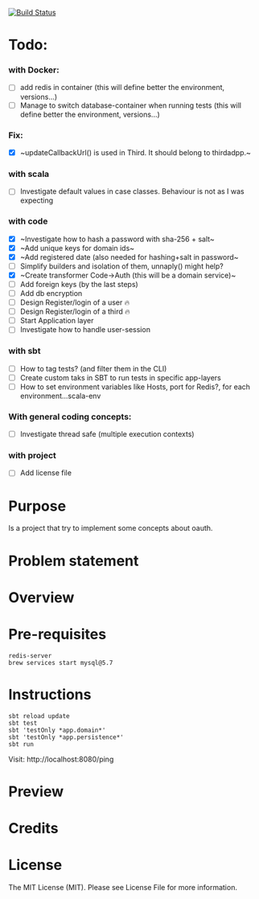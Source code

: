 
[![Build Status](https://travis-ci.org/tatitati/HTTP_AKKA_project.svg?branch=master)](https://travis-ci.org/tatitati/HTTP_AKKA_project)


# Todo:

### with Docker:
- [ ] add redis in container (this will define better the environment, versions...)
- [ ] Manage to switch database-container when running tests (this will define better the environment, versions...)

### Fix: 
- [x] ~updateCallbackUrl() is used in Third. It should belong to thirdadpp.~

### with scala
- [ ] Investigate default values in case classes. Behaviour is not as I was expecting

### with code
- [x] ~Investigate how to hash a password with sha-256 + salt~
- [x] ~Add unique keys for domain ids~
- [x] ~Add registered date (also needed for hashing+salt in password~
- [ ] Simplify builders and isolation of them, unnaply() might help?
- [x] ~Create transformer Code->Auth (this will be a domain service)~
- [ ] Add foreign keys (by the last steps)
- [ ] Add db encryption
- [ ] Design Register/login of a user :fire:
- [ ] Design Register/login of a third :fire:
- [ ] Start Application layer
- [ ] Investigate how to handle user-session

### with sbt
- [ ] How to tag tests? (and filter them in the CLI)
- [ ] Create custom taks in SBT to run tests in specific app-layers
- [ ] How to set environment variables like Hosts, port for Redis?, for each environment...scala-env

### With general coding concepts:
- [ ] Investigate thread safe (multiple execution contexts)

### with project
- [ ] Add license file




# Purpose

Is a project that try to implement some concepts about oauth.

# Problem statement


# Overview


# Pre-requisites

```
redis-server
brew services start mysql@5.7
```

# Instructions

```
sbt reload update
sbt test
sbt 'testOnly *app.domain*'
sbt 'testOnly *app.persistence*'
sbt run
```

Visit: http://localhost:8080/ping

# Preview


# Credits

# License

The MIT License (MIT). Please see License File for more information.
 



